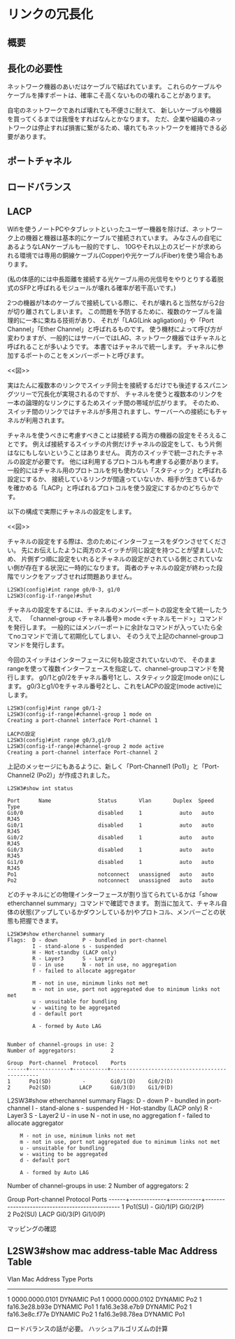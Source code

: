 # リンクの冗長化

## 概要


## 長化の必要性

ネットワーク機器のあいだはケーブルで結ばれています。
これらのケーブルやケーブルを挿すポートは、確率こそ高くないものの壊れることがあります。

自宅のネットワークであれば壊れても不便さに耐えて、
新しいケーブルや機器を買ってくるまでは我慢をすればなんとかなります。
ただ、企業や組織のネットワークは停止すれば損害に繋がるため、壊れてもネットワークを維持できる必要があります。




## ポートチャネル


## ロードバランス


## LACP


Wifiを使うノートPCやタブレットといったユーザー機器を除けば、ネットワーク上の機器と機器は基本的にケーブルで接続されています。
みなさんの自宅にあるようなLANケーブルも一般的ですし、
10Gやそれ以上のスピードが求められる環境では専用の銅線ケーブル(Copper)や光ケーブル(Fiber)を使う場合もあります。

(私の体感的には中長距離を接続する光ケーブル用の光信号をやりとりする着脱式のSFPと呼ばれるモジュールが壊れる確率が若干高いです。)

2つの機器が1本のケーブルで接続している際に、それが壊れると当然ながら2台が切り離されてしまいます。
この問題を予防するために、複数のケーブルを論理的に一本に束ねる技術があり、
それが「LAG(Link agligation)」や「Port Channel」「Ether Channel」と呼ばれるものです。
使う機材によって呼び方が変わりますが、一般的にはサーバーではLAG、ネットワーク機器ではチャネルと呼ばれることが多いようです。
本書ではチャネルで統一します。
チャネルに参加するポートのことをメンバーポートと呼びます。

<<図>>

実はたんに複数本のリンクでスイッチ同士を接続するだけでも後述するスパニングツリーで冗長化が実現されるのですが、
チャネルを使うと複数本のリンクを一本の論理的なリンクにするためスイッチ間の帯域が広がります。
そのため、スイッチ間のリンクではチャネルが多用されますし、サーバーへの接続にもチャネルが利用されます。

チャネルを使うべきに考慮すべきことは接続する両方の機器の設定をそろえることです。
例えば接続するスイッチの片側だけチャネルの設定をして、もう片側はなにもしないということはありません。
両方のスイッチで統一されたチャネルの設定が必要です。
他には利用するプロトコルも考慮する必要があります。
一般的にはチャネル用のプロトコルを何も使わない「スタティック」と呼ばれる設定にするか、
接続しているリンクが間違っていないか、相手が生きているかを確かめる「LACP」と呼ばれるプロトコルを使う設定にするかのどちらかです。

以下の構成で実際にチャネルの設定をします。

<<図>>

チャネルの設定をする際は、念のためにインターフェースをダウンさせてください。
先にお伝えしたように両方のスイッチが同じ設定を持つことが望ましいため、
片側ずつ順に設定をいれるとチャネルの設定がされている側とされていない側が存在する状況に一時的になります。
両者のチャネルの設定が終わった段階でリンクをアップさせれば問題ありません。

```
L2SW3(config)#int range g0/0-3, g1/0
L2SW3(config-if-range)#shut
```

チャネルの設定をするには、チャネルのメンバーポートの設定を全て統一したうえで、
「channel-group <チャネル番号> mode <チャネルモード>」コマンドを発行します。
一般的にはメンバーポートに余計なコマンドが入っていたら全てnoコマンドで消して初期化してしまい、
そのうえで上記のchannel-groupコマンドを発行します。

今回のスイッチはインターフェースに何も設定されていないので、
そのままrangeを使って複数インターフェースを指定して、channel-groupコマンドを発行します。
g0/1とg0/2をチャネル番号1とし、スタティック設定(mode on)にします。
g0/3とg1/0をチャネル番号2とし、これをLACPの設定(mode active)にします。

```
L2SW3(config)#int range g0/1-2            
L2SW3(config-if-range)#channel-group 1 mode on
Creating a port-channel interface Port-channel 1

LACPの設定
L2SW3(config)#int range g0/3,g1/0
L2SW3(config-if-range)#channel-group 2 mode active
Creating a port-channel interface Port-channel 2
```

上記のメッセージにもあるように、新しく「Port-Channel1 (Po1)」と「Port-Channel2 (Po2)」が作成されました。

```
L2SW3#show int status

Port      Name               Status       Vlan       Duplex  Speed Type
Gi0/0                        disabled     1            auto   auto RJ45
Gi0/1                        disabled     1            auto   auto RJ45
Gi0/2                        disabled     1            auto   auto RJ45
Gi0/3                        disabled     1            auto   auto RJ45
Gi1/0                        disabled     1            auto   auto RJ45
Po1                          notconnect   unassigned   auto   auto
Po2                          notconnect   unassigned   auto   auto
```

どのチャネルにどの物理インターフェースが割り当てられているかは「show etherchannel summary」コマンドで確認できます。
割当に加えて、チャネル自体の状態(アップしているかダウンしているか)やプロトコル、メンバーごとの状態も把握できます。

```
L2SW3#show etherchannel summary
Flags:  D - down        P - bundled in port-channel
        I - stand-alone s - suspended
        H - Hot-standby (LACP only)
        R - Layer3      S - Layer2
        U - in use      N - not in use, no aggregation
        f - failed to allocate aggregator

        M - not in use, minimum links not met
        m - not in use, port not aggregated due to minimum links not met
        u - unsuitable for bundling
        w - waiting to be aggregated
        d - default port

        A - formed by Auto LAG


Number of channel-groups in use: 2
Number of aggregators:           2

Group  Port-channel  Protocol    Ports
------+-------------+-----------+-----------------------------------------------
1      Po1(SD)          -        Gi0/1(D)    Gi0/2(D)    
2      Po2(SD)         LACP      Gi0/3(D)    Gi1/0(D)    
```




L2SW3#show etherchannel summary
Flags:  D - down        P - bundled in port-channel
        I - stand-alone s - suspended
        H - Hot-standby (LACP only)
        R - Layer3      S - Layer2
        U - in use      N - not in use, no aggregation
        f - failed to allocate aggregator

        M - not in use, minimum links not met
        m - not in use, port not aggregated due to minimum links not met
        u - unsuitable for bundling
        w - waiting to be aggregated
        d - default port

        A - formed by Auto LAG


Number of channel-groups in use: 2
Number of aggregators:           2

Group  Port-channel  Protocol    Ports
------+-------------+-----------+-----------------------------------------------
1      Po1(SU)          -        Gi0/1(P)    Gi0/2(P)    
2      Po2(SU)         LACP      Gi0/3(P)    Gi1/0(P)    

マッピングの確認


L2SW3#show mac address-table
          Mac Address Table
-------------------------------------------

Vlan    Mac Address       Type        Ports
----    -----------       --------    -----
   1    0000.0000.0101    DYNAMIC     Po1
   1    0000.0000.0102    DYNAMIC     Po2
   1    fa16.3e28.b93e    DYNAMIC     Po1
   1    fa16.3e38.e7b9    DYNAMIC     Po2
   1    fa16.3e8c.f77e    DYNAMIC     Po2
   1    fa16.3e98.78ea    DYNAMIC     Po1


ロードバランスの話が必要。
ハッシュアルゴリズムの計算
